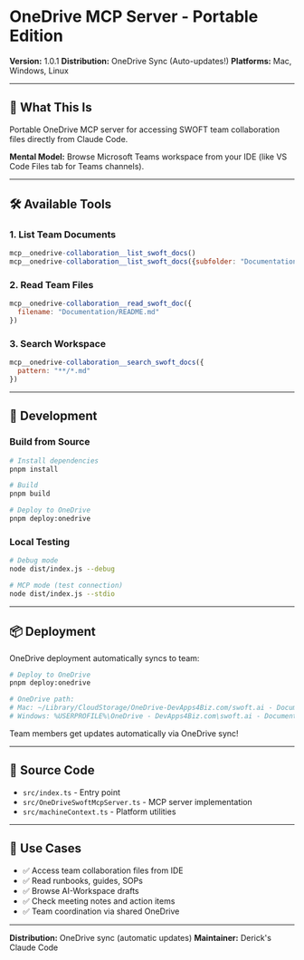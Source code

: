 # OneDrive MCP Server - Portable Edition

**Version:** 1.0.1
**Distribution:** OneDrive Sync (Auto-updates!)
**Platforms:** Mac, Windows, Linux

---

## 🎯 What This Is

Portable OneDrive MCP server for accessing SWOFT team collaboration files directly from Claude Code.

**Mental Model:** Browse Microsoft Teams workspace from your IDE (like VS Code Files tab for Teams channels).

---

## 🛠️ Available Tools

### 1. List Team Documents
```javascript
mcp__onedrive-collaboration__list_swoft_docs()
mcp__onedrive-collaboration__list_swoft_docs({subfolder: "Documentation"})
```

### 2. Read Team Files
```javascript
mcp__onedrive-collaboration__read_swoft_doc({
  filename: "Documentation/README.md"
})
```

### 3. Search Workspace
```javascript
mcp__onedrive-collaboration__search_swoft_docs({
  pattern: "**/*.md"
})
```

---

## 🔧 Development

### Build from Source

```bash
# Install dependencies
pnpm install

# Build
pnpm build

# Deploy to OneDrive
pnpm deploy:onedrive
```

### Local Testing

```bash
# Debug mode
node dist/index.js --debug

# MCP mode (test connection)
node dist/index.js --stdio
```

---

## 📦 Deployment

OneDrive deployment automatically syncs to team:

```bash
# Deploy to OneDrive
pnpm deploy:onedrive

# OneDrive path:
# Mac: ~/Library/CloudStorage/OneDrive-DevApps4Biz.com/swoft.ai - Documents/Tools/onedrive-mcp/
# Windows: %USERPROFILE%\OneDrive - DevApps4Biz.com\swoft.ai - Documents\Tools\onedrive-mcp\
```

Team members get updates automatically via OneDrive sync!

---

## 📝 Source Code

- `src/index.ts` - Entry point
- `src/OneDriveSwoftMcpServer.ts` - MCP server implementation
- `src/machineContext.ts` - Platform utilities

---

## 🎯 Use Cases

- ✅ Access team collaboration files from IDE
- ✅ Read runbooks, guides, SOPs
- ✅ Browse AI-Workspace drafts
- ✅ Check meeting notes and action items
- ✅ Team coordination via shared OneDrive

---

**Distribution:** OneDrive sync (automatic updates)
**Maintainer:** Derick's Claude Code
